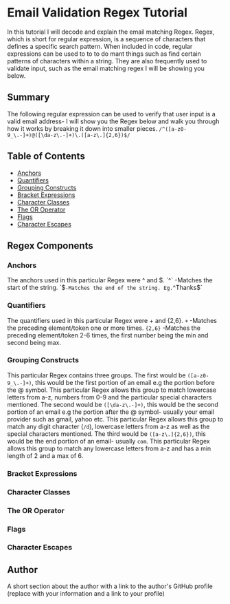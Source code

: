 # Email Validation Regex Tutorial

In this tutorial I will decode and explain the email matching Regex.
Regex, which is short for regular expression, is a sequence of characters that defines a specific search pattern. When included in code, regular expressions can be used to  to to do mant things such as find certain patterns of characters within a string. They are also frequently used to validate input, such as the email matching regex I will be showing you below.

## Summary

The following regular expression can be used to verify that user input is a valid email address- I will show you the Regex below and walk you through how it works by breaking it down into smaller pieces.
`/^([a-z0-9_\.-]+)@([\da-z\.-]+)\.([a-z\.]{2,6})$/`

## Table of Contents

- [Anchors](#anchors)
- [Quantifiers](#quantifiers)
- [Grouping Constructs](#grouping-constructs)
- [Bracket Expressions](#bracket-expressions)
- [Character Classes](#character-classes)
- [The OR Operator](#the-or-operator)
- [Flags](#flags)
- [Character Escapes](#character-escapes)

## Regex Components

### Anchors
The anchors used in this particular Regex were ^ and $.
`^` -Matches the start of the string.
`$` -Matches the end of the string.
Eg. `^Thanks$`

### Quantifiers
The quantifiers used in this particular Regex were + and {2,6}.
`+` -Matches the preceding element/token one or more times.
`{2,6}` -Matches the preceding element/token 2-6 times, the first number being the min and second being max.

### Grouping Constructs
This particular Regex contains three groups.
The first would be `([a-z0-9_\.-]+)`, this would be the first portion of an email e.g the portion before the @ symbol. This particular Regex allows this group to match lowercase letters from a-z, numbers from 0-9 and the particular special characters mentioned.
The second would be `([\da-z\.-]+)`, this would be the second portion of an email e.g the portion after the @ symbol- usually your email provider such as gmail, yahoo etc. This particular Regex allows this group to match any digit character (`/d`), lowercase letters from a-z as well as the special characters mentioned.
The third would be `([a-z\.]{2,6})`, this would be the end portion of an email- usually `com`. This particular Regex allows this group to match any lowercase letters from a-z and has a min length of 2 and a max of 6.

### Bracket Expressions

### Character Classes

### The OR Operator

### Flags

### Character Escapes

## Author

A short section about the author with a link to the author's GitHub profile (replace with your information and a link to your profile)
